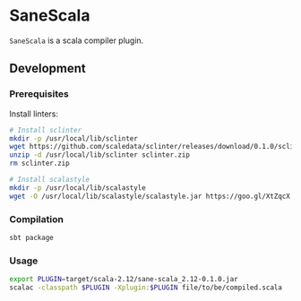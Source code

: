 # SaneScala

`SaneScala` is a scala compiler plugin.


## Development

### Prerequisites

Install linters:
```bash
# Install sclinter
mkdir -p /usr/local/lib/sclinter
wget https://github.com/scaledata/sclinter/releases/download/0.1.0/sclinter.zip
unzip -d /usr/local/lib/sclinter sclinter.zip
rm sclinter.zip

# Install scalastyle
mkdir -p /usr/local/lib/scalastyle
wget -O /usr/local/lib/scalastyle/scalastyle.jar https://goo.gl/XtZqcX
```

### Compilation

```bash
sbt package
```

### Usage

```bash
export PLUGIN=target/scala-2.12/sane-scala_2.12-0.1.0.jar
scalac -classpath $PLUGIN -Xplugin:$PLUGIN file/to/be/compiled.scala
```
